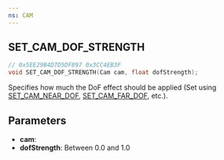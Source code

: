 ```yaml
---
ns: CAM
---
```

## SET_CAM_DOF_STRENGTH

```c
// 0x5EE29B4D7D5DF897 0x3CC4EB3F
void SET_CAM_DOF_STRENGTH(Cam cam, float dofStrength);
```

Specifies how much the DoF effect should be applied (Set using [SET_CAM_NEAR_DOF](_#_0x3FA4BF0A7AB7DE2C), [SET_CAM_FAR_DOF](_#_0xEDD91296CD01AEE0), etc.).

## Parameters
* **cam**: 
* **dofStrength**: Between 0.0 and 1.0


